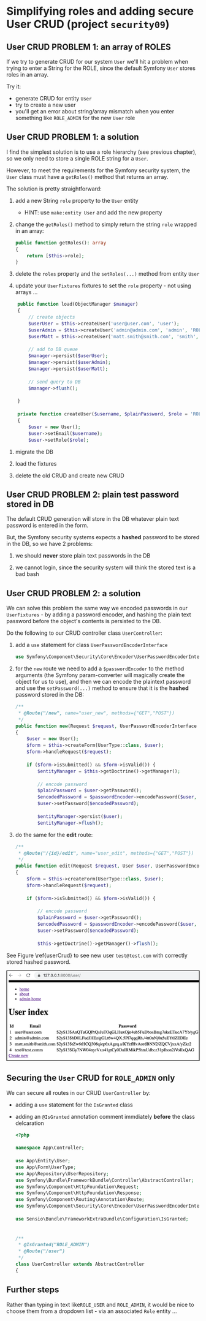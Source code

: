 

# Simplifying roles and adding secure User CRUD (project `security09`)

## User CRUD PROBLEM 1: an array of ROLES

If we try to generate CRUD for our system `User` we'll hit a problem when trying to enter a String for the ROLE, since the default Symfony `User` stores roles in an array.

Try it:

- generate CRUD for entity `User`
- try to create a new user
- you'll get an error about string/array mismatch when you enter something like `ROLE_ADMIN` for the new `User` role

## User CRUD PROBLEM 1: a solution

I find the simplest solution is to use a role hierarchy (see previous chapter), so we only need to store a single ROLE string for a `User`.

However, to meet the requirements for the Symfony security system, the `User` class must have a `getRoles()` method that returns an array.

The solution is pretty straightforward:

1. add a new String `role` property to the `User` entity

    - HINT: use `make:entity User` and add the new property
    
1. change the `getRoles()` method to simply return the string `role` wrapped in an array:

    ```php
    public function getRoles(): array
    {
        return [$this->role];
    }
    ```

1. delete the `roles` property and the `setRoles(...)` method from entity `User`

1. update your `UserFixtures` fixtures to set the `role` property - not using arrays ...

```php
    public function load(ObjectManager $manager)
    {
        // create objects
        $userUser = $this->createUser('user@user.com', 'user');
        $userAdmin = $this->createUser('admin@admin.com', 'admin', 'ROLE_ADMIN');
        $userMatt = $this->createUser('matt.smith@smith.com', 'smith', 'ROLE_SUPER_ADMIN');

        // add to DB queue
        $manager->persist($userUser);
        $manager->persist($userAdmin);
        $manager->persist($userMatt);

        // send query to DB
        $manager->flush();

    }

    private function createUser($username, $plainPassword, $role = 'ROLE_USER'):User
    {
        $user = new User();
        $user->setEmail($username);
        $user->setRole($role);
```

1. migrate the DB 

1. load the fixtures

1. delete the old CRUD and create new CRUD

## User CRUD PROBLEM 2: plain test password stored in DB

The default CRUD generation will store in the DB whatever plain text password is entered in the form.

But, the Symfony security systems expects a **hashed** password to be stored in the DB, so we have 2 problems:

1. we should **never** store plain text passwords in the DB

1. we cannot login, since the security system will think the stored text is a bad bash

## User CRUD PROBLEM 2: a solution

We can solve this problem the same way we encoded passwords in our `UserFixtures` - by adding a password encoder, and hashing the plain text password before the object's contents is persisted to the DB.

Do the following to our CRUD controller class `UserController`:

1. add a `use` statement for class `UserPasswordEncoderInterface`
    
    ```php
    use Symfony\Component\Security\Core\Encoder\UserPasswordEncoderInterface;
    ```
1. for the `new` route we need to add a `$passwordEncoder` to the method arguments (the Symfony param-converter will magically create the object for us to use), and then we can encode the plaintext password and use the `setPassword(...)` method to ensure that it is the **hashed** password stored in the DB:
    
    ```php
    /**
     * @Route("/new", name="user_new", methods={"GET","POST"})
     */
    public function new(Request $request, UserPasswordEncoderInterface $passwordEncoder): Response
    {
        $user = new User();
        $form = $this->createForm(UserType::class, $user);
        $form->handleRequest($request);
    
        if ($form->isSubmitted() && $form->isValid()) {
            $entityManager = $this->getDoctrine()->getManager();
    
            // encode password
            $plainPassword = $user->getPassword();
            $encodedPassword = $passwordEncoder->encodePassword($user, $plainPassword);
            $user->setPassword($encodedPassword);
    
            $entityManager->persist($user);
            $entityManager->flush();
    ```

1. do the same for the **edit** route:

    ```php
    /**
     * @Route("/{id}/edit", name="user_edit", methods={"GET","POST"})
     */
    public function edit(Request $request, User $user, UserPasswordEncoderInterface $passwordEncoder): Response
    {
        $form = $this->createForm(UserType::class, $user);
        $form->handleRequest($request);
    
        if ($form->isSubmitted() && $form->isValid()) {
    
            // encode password
            $plainPassword = $user->getPassword();
            $encodedPassword = $passwordEncoder->encodePassword($user, $plainPassword);
            $user->setPassword($encodedPassword);
    
            $this->getDoctrine()->getManager()->flush();
    ```

See Figure \ref{userCrud} to see new user `test@test.com` with correctly stored hashed password.

![Screenshot of Admin User CRUD with stored hased passwords. \label{userCrud}](./03_figures/part06_security/20_userCrud.png)


## Securing the `User` CRUD for `ROLE_ADMIN` only

We can secure all routes in our CRUD `UserController` by:

- adding a `use` statement for the `IsGranted` class

- adding an `@IsGranted` annotation comment immdiately **before** the class delcaration

    ```php
    <?php
    
    namespace App\Controller;
    
    use App\Entity\User;
    use App\Form\UserType;
    use App\Repository\UserRepository;
    use Symfony\Bundle\FrameworkBundle\Controller\AbstractController;
    use Symfony\Component\HttpFoundation\Request;
    use Symfony\Component\HttpFoundation\Response;
    use Symfony\Component\Routing\Annotation\Route;
    use Symfony\Component\Security\Core\Encoder\UserPasswordEncoderInterface;
    
    use Sensio\Bundle\FrameworkExtraBundle\Configuration\IsGranted;
   
    
    /**
     * @IsGranted("ROLE_ADMIN")
     * @Route("/user")
     */
    class UserController extends AbstractController
    {
    ``` 

## Further steps

Rather than typing in text like`ROLE_USER` and `ROLE_ADMIN`, it would be nice to choose them from a dropdown list - via an associated `Role` entity ...